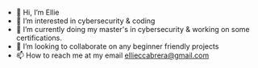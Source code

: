 - 👋 Hi, I’m Ellie
- 👀 I’m interested in cybersecurity & coding
- 🌱 I’m currently doing my master's in cybersecurity & working on some certifications.
- 💞️ I’m looking to collaborate on any beginner friendly projects
- 📫 How to reach me at my email ellieccabrera@gmail.com

<!---
Elletechie/Elletechie is a ✨ special ✨ repository because its `README.md` (this file) appears on your GitHub profile.
You can click the Preview link to take a look at your changes.
--->
